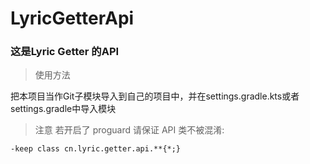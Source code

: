 # LyricGetterApi
### 这是Lyric Getter 的API
> 使用方法

把本项目当作Git子模块导入到自己的项目中，并在settings.gradle.kts或者settings.gradle中导入模块

> 注意
若开启了 proguard 请保证 API 类不被混淆:
```shrinker_config
-keep class cn.lyric.getter.api.**{*;}
```
